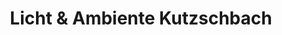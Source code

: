 ---
title: "Licht & Ambiente Kutzschbach"
url: /aschaffenburg/licht-und-ambiente-kutzschbach/
shop: Raumausstattung
---